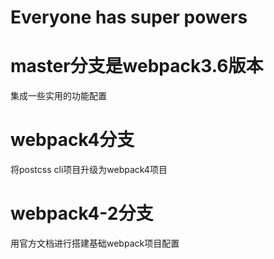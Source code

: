 # Everyone has super powers

# master分支是webpack3.6版本
  集成一些实用的功能配置

# webpack4分支
将postcss cli项目升级为webpack4项目

# webpack4-2分支
用官方文档进行搭建基础webpack项目配置
